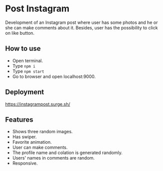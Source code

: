 # Post Instagram

Development of an Instagram post where user has some photos and he or she can make comments about it. Besides, user has the possibility to click on like button.


## How to use

- Open terminal.
- Type ``npm i``
- Type ``npm start``
- Go to browser and open localhost:9000.

## Deployment

https://instagrampost.surge.sh/

## Features

- Shows three random images.
- Has swiper.
- Favorite animation.
- User can make comments.
- The profile name and colation is generated randomly.
- Users' names in comments are random.
- Responsive.
